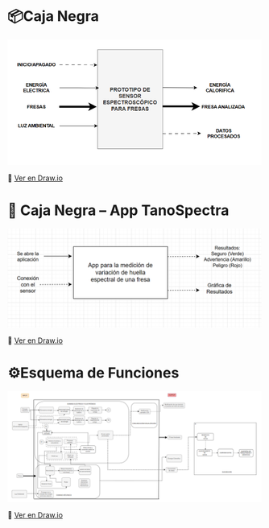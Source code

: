 # 📦Caja Negra 
![Caja Negra](../Imagenes/Caja_Negra.png)


🔗 [Ver en Draw.io](https://app.diagrams.net/#G1jx3XUJulqEHMiZ95NdmwGDe8fgNdj5zd#%7B%22pageId%22%3A%22B8XTpHp7p6XBmzQAhsuS%22%7D)


# 📱 Caja Negra – App TanoSpectra
![Caja Negra App](../Imagenes/CAJA_NEGRA_APP.png)  

🔗 [Ver en Draw.io](https://app.diagrams.net/#G1rWM1FSlPOJzXhhvO3CIIONgmZpNr90bF#%7B%22pageId%22%3A%22U6wzN8fkbURlSwQlV9s4%22%7D)


# ⚙️Esquema de Funciones 
![Esquema de Funciones](https://raw.githubusercontent.com/AndresRJ18/QUIM-DETECT2/main/PROYECTOS-DE-INGENIERIA-I/Imagenes/esquema_funciones.png)



🔗 [Ver en Draw.io](https://app.diagrams.net/#G1iHN4fA3m1PzcGaVWDI4e6vaWyWay0yBb#%7B"pageId"%3A"qVbb3z2iEFRG91X4rkYl"%7D)


